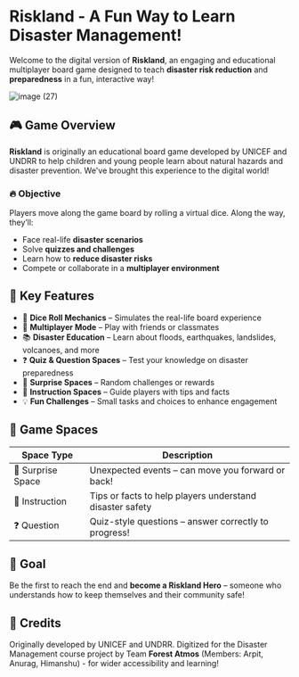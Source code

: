 
#  Riskland - A Fun Way to Learn Disaster Management!

Welcome to the digital version of **Riskland**, an engaging and educational multiplayer board game designed to teach **disaster risk reduction** and **preparedness** in a fun, interactive way!

![image (27)](https://github.com/user-attachments/assets/7aa4322d-6e22-430c-8914-0320314304a5)



## 🎮 Game Overview

**Riskland** is originally an educational board game developed by UNICEF and UNDRR to help children and young people learn about natural hazards and disaster prevention. We've brought this experience to the digital world!

### 🔥 Objective

Players move along the game board by rolling a virtual dice. Along the way, they’ll:
- Face real-life **disaster scenarios**
- Solve **quizzes and challenges**
- Learn how to **reduce disaster risks**
- Compete or collaborate in a **multiplayer environment**

## 🧩 Key Features

- 🎲 **Dice Roll Mechanics** – Simulates the real-life board experience  
- 👥 **Multiplayer Mode** – Play with friends or classmates  
- 📚 **Disaster Education** – Learn about floods, earthquakes, landslides, volcanoes, and more  
- ❓ **Quiz & Question Spaces** – Test your knowledge on disaster preparedness  
- 🎁 **Surprise Spaces** – Random challenges or rewards  
- 📝 **Instruction Spaces** – Guide players with tips and facts  
- 💡 **Fun Challenges** – Small tasks and choices to enhance engagement

## 📌 Game Spaces

| Space Type       | Description                                                |
|------------------|------------------------------------------------------------|
| 🎁 Surprise Space | Unexpected events – can move you forward or back!         |
| 📖 Instruction    | Tips or facts to help players understand disaster safety   |
| ❓ Question        | Quiz-style questions – answer correctly to progress!       |

## 🏁 Goal

Be the first to reach the end and **become a Riskland Hero** – someone who understands how to keep themselves and their community safe!

## 🤝 Credits
Originally developed by UNICEF and UNDRR.
Digitized for the Disaster Management course project by Team **Forest Atmos** (Members: Arpit, Anurag, Himanshu) -  for wider accessibility and learning!

